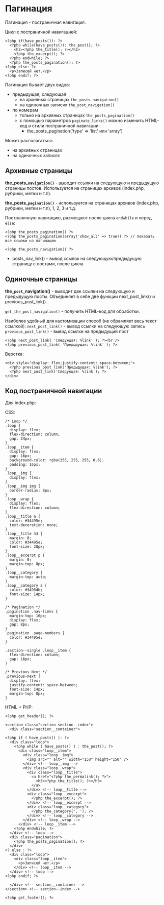 # Пагинация
Пагинация - постраничная навигация.

Цикл с постраничной навигацией:

    <?php if(have_posts()): ?>
      <?php while(have_posts()): the_post(); ?>
        <h2><?php the_title(); ?></h2>
        <?php the_excerpt(); ?>
      <?php endwhile; ?>
      <?php the_posts_pagination(); ?>
    <?php else: ?>
      <p>Записей нет.</p>
    <?php endif; ?>

Пагинация бывает двух видов:
- предыдущая, следующая
  - на архивных страницах `the_posts_navigation()`
  - на одиночных записях `the_post_navigation()`
- по номерам
  - только на архивных страницах `the_posts_pagination()`
  - с помощью параметров `paginate_links()` можно изменить HTML-код и стили постраничной навигации:
    - the_posts_pagination('type' => 'list' или 'array')

Может располагаться:
- на архивных страницах
- на одиночных записях

## Архивные страницы
**the_posts_`navigation()`** - выводит ссылки на следующую и предыдущую страницы постов. Используется на страницах архивов (index.php, рубрики, метки и т.п).

**the_posts_`pagination()`** - используется на страницах архивов (index.php, рубрики, метки и т.п), 1, 2, 3 и т.д.

Постраничную навигацию, размещают после цикла `endwhile` и перед `else`:

    <?php the_posts_pagination() ?>
    <?php the_posts_pagination(array('show_all' => true)) ?> // показать все ссылки на пагинацию

    <?php the_posts_navigation() ?>

- posts_nav_link() - вывод ссылок на следующую/предыдущую страницу с постами, после цикла

## Одиночные страницы
**the_`post`_navigation()** - выводит две ссылки на следующую и предыдущую посты. Объединяет в себе две функции next_post_link() и previous_post_link().

`get_the_post_navigation()` - получить HTML-код для обработки.

Наиболее удобный для кастомизации способ (не обрамляет весь текст ссылкой):
`next_post_link()` - вывод ссылки на следующую запись  
`previous_post_link()` - вывод ссылки на предыдущий пост

    <?php next_post_link( 'Следующая: %link' ); ?><br />
    <?php previous_post_link( 'Предыдущая: %link' ); ?>

Верстка:

    <div style="display: flex;justify-content: space-between;">
      <?php previous_post_link('Предыдущая: %link'); ?>
      <?php next_post_link('Следующая: %link'); ?>
    </div>

## Код постраничной навигации
Для index.php:

CSS:

    /* Loop */
    .loop {
      display: flex;
      flex-direction: column;
      gap: 24px;
    }
    .loop__item {
      display: flex;
      gap: 16px;
      background-color: rgba(255, 255, 255, 0.6);
      padding: 16px;
    }
    .loop__img {
      display: flex;
    }
    .loop__img img {
      border-radius: 8px;
    }
    .loop__wrap {
      display: flex;
      flex-direction: column;
    }
    .loop__title a {
      color: #34495e;
      text-decoration: none;
    }
    .loop__title h3 {
      margin: 0;
      color: #34495e;
      font-size: 28px;
    }
    .loop__excerpt p {
      margin: 0;
      margin-top: 8px;
    }
    .loop__category {
      margin-top: auto;
    }
    .loop__category a {
      color: #3498db;
      font-size: 14px;
    }

    /* Pagination */
    .pagination .nav-links {
      margin-top: 16px;
      display: flex;
      gap: 8px;
    }
    .pagination .page-numbers {
      color: #34495e;
    }

    .section--single .loop__item {
      flex-direction: column;
      gap: 16px;
    }

    /* Previous Next */
    .previous-next {
      display: flex;
      justify-content: space-between;
      font-size: 14px;
      margin-top: 8px;
    }

HTML + PHP:

    <?php get_header(); ?>

    <section class="section section--index">
      <div class="section__container">

    <?php if ( have_posts() ): ?>
      <div class="loop">
        <?php while ( have_posts() ) : the_post(); ?>
          <div class="loop__item">
            <div class="loop__img">
              <img src="" alt="" width="150" height="150" />
            </div> <!-- loop__img -->
            <div class="loop__wrap">
              <div class="loop__title">
                <a href="<?php the_permalink(); ?>">
                  <h3><?php the_title(); ?></h3>
                </a>
              </div> <!-- loop__title -->
              <div class="loop__excerpt">
                <?php the_excerpt(); ?>
              </div> <!-- loop__excerpt -->
              <div class="loop__category">
                <?php the_category(', '); ?>
              </div> <!-- loop__category -->
            </div> <!-- loop__wrap -->
          </div> <!-- loop__item -->
        <?php endwhile; ?>
      </div> <!-- loop -->
      <div class="pagination">
        <?php the_posts_pagination(); ?>
      </div>
    <? else : ?>
      <div class="loop">
        <div class="loop__item">
          <p>Записей нет.</p>
        </div> <!-- loop__item -->
      </div> <!-- loop -->
    <?php endif; ?>

      </div> <!-- section__container -->
    </section> <!-- section--index -->

    <?php get_footer(); ?>
